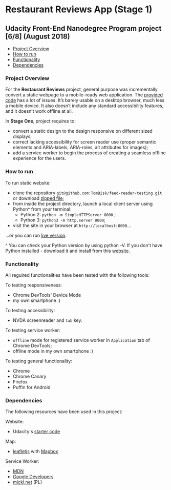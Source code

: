 # Restaurant Reviews App (Stage 1)

## Udacity Front-End Nanodegree Program project [6/8] (August 2018)

* [Project Overview](#project-overview)
* [How to run](#how-to-run)
* [Functionality](#functionality)
* [Dependencies](#dependencies)

### Project Overview
For the **Restaurant Reviews** project, general purpose was incrementally convert a static webpage to a mobile-ready web application.
The [provided code](https://github.com/udacity/mws-restaurant-stage-1) has a lot of issues. It’s barely usable on a desktop browser, much less a mobile device. It also doesn’t include any standard accessibility features, and it doesn’t work offline at all.
 
In **Stage One**, project requires to:
* convert a static design to the design responsive on different sized displays;
* correct lacking accessibility for screen reader use (proper semantic elements and ARIA-labels, ARIA-roles, alt attributes for images);
* add a service worker to begin the process of creating a seamless offline experience for the users.

### How to run
To run static website:
* clone the repository  ```git@github.com:TomBisk/feed-reader-testing.git``` or download [zipped file](https://github.com/TomBisk/feed-reader-testing/archive/master.zip);
* from inside the project directory, launch a local client server using Python^ from your terminal: 
  * Python 2: ```python -m SimpleHTTPServer 8000``` ;
  * Python 3: ```python3 -m http.server 8000```;
* visit the site in your browser at ```http://localhost:8000```...

...or you can run [live version](https://tombisk.github.io/restaurant-reviews-app/).

^ You can check your Python version  by using python -V. If you don't have Python installed - download it and install from this [website](https://www.python.org/). 

### Functionality
All reguired functionalities have been tested with the following tools:

To testing responsiveness:
* Chrome DevTools' Device Mode
* my own smartphone :)

To testing accessibility:
* NVDA screenreader and `tab` key.

To testing  service worker:
* `offline` mode for registered service worker in `Application` tab of Chrome DevTools;
* offline mode in my own smartphone :)

To testing general functionality:
* Chrome
* Chrome Canary
* Firefox
* Puffin for Android

### Dependencies
The following resources have been used in this project:

Website:
*  Udacity's [starter code]( https://github.com/udacity/mws-restaurant-stage-1 )

Map:
* [leafletjs](https://leafletjs.com/) with [Mapbox](https://www.mapbox.com/)

Service Worker:
* [MDN](https://developer.mozilla.org/en-US/docs/Web/API/Service_Worker_API/Using_Service_Workers)
* [Google Developers](https://developers.google.com/web/fundamentals/primers/service-workers/)
* [mickl.net](https://mickl.net/2016/10/24/czym-sa-progressive-web-apps-i-do-czego-mozna-uzyc-service-worker-ow/) (PL)


